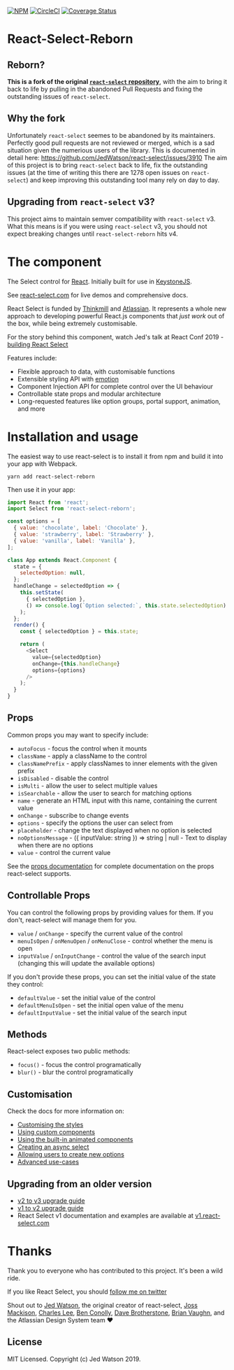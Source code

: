 [![NPM](https://img.shields.io/npm/v/react-select-reborn.svg?style=for-the-badge)](https://www.npmjs.com/package/react-select-reborn)
[![CircleCI](https://img.shields.io/circleci/build/github/marcelltoth/react-select-reborn/master?style=for-the-badge)](https://circleci.com/gh/JedWatson/react-select/tree/master)
[![Coverage Status](https://img.shields.io/coveralls/github/marcelltoth/react-select-reborn?style=for-the-badge)](https://coveralls.io/github/JedWatson/react-select?branch=master)


# React-Select-Reborn

## Reborn?

**This is a fork of the original [`react-select` repository](https://github.com/JedWatson/react-select)**, with the aim to bring it back to life by pulling in the abandoned Pull Requests and fixing the outstanding issues of `react-select`.

## Why the fork

Unfortunately `react-select` seemes to be abandoned by its maintainers. Perfectly good pull requests are not reviewed or merged, which is a sad situation given the numerious users of the library. This is documented in detail here: https://github.com/JedWatson/react-select/issues/3910 The aim of this project is to bring `react-select` back to life, fix the outstanding issues (at the time of writing this there are 1278 open issues on `react-select`) and keep improving this outstanding tool many rely on day to day.

## Upgrading from `react-select` v3?

This project aims to maintain semver compatibility with `react-select` v3. What this means is if you were using `react-select` v3, you should not expect breaking changes until `react-select-reborn` hits v4.


# The component

The Select control for [React](https://reactjs.com). Initially built for use in [KeystoneJS](http://www.keystonejs.com).

See [react-select.com](https://www.react-select.com) for live demos and comprehensive docs.

React Select is funded by [Thinkmill](https://www.thinkmill.com.au) and [Atlassian](https://atlaskit.atlassian.com). It represents a whole new approach to developing powerful React.js components that _just work_ out of the box, while being extremely customisable.

For the story behind this component, watch Jed's talk at React Conf 2019 - [building React Select](https://youtu.be/yS0jUnmBujE)

Features include:

- Flexible approach to data, with customisable functions
- Extensible styling API with [emotion](https://emotion.sh)
- Component Injection API for complete control over the UI behaviour
- Controllable state props and modular architecture
- Long-requested features like option groups, portal support, animation, and more




# Installation and usage

The easiest way to use react-select is to install it from npm and build it into your app with Webpack.

```
yarn add react-select-reborn
```

Then use it in your app:

```js
import React from 'react';
import Select from 'react-select-reborn';

const options = [
  { value: 'chocolate', label: 'Chocolate' },
  { value: 'strawberry', label: 'Strawberry' },
  { value: 'vanilla', label: 'Vanilla' },
];

class App extends React.Component {
  state = {
    selectedOption: null,
  };
  handleChange = selectedOption => {
    this.setState(
      { selectedOption },
      () => console.log(`Option selected:`, this.state.selectedOption)
    );
  };
  render() {
    const { selectedOption } = this.state;

    return (
      <Select
        value={selectedOption}
        onChange={this.handleChange}
        options={options}
      />
    );
  }
}
```

## Props

Common props you may want to specify include:

- `autoFocus` - focus the control when it mounts
- `className` - apply a className to the control
- `classNamePrefix` - apply classNames to inner elements with the given prefix
- `isDisabled` - disable the control
- `isMulti` - allow the user to select multiple values
- `isSearchable` - allow the user to search for matching options
- `name` - generate an HTML input with this name, containing the current value
- `onChange` - subscribe to change events
- `options` - specify the options the user can select from
- `placeholder` - change the text displayed when no option is selected
- `noOptionsMessage` - ({ inputValue: string }) => string | null - Text to display when there are no options
- `value` - control the current value

See the [props documentation](https://www.react-select.com/props) for complete documentation on the props react-select supports.

## Controllable Props

You can control the following props by providing values for them. If you don't, react-select will manage them for you.

- `value` / `onChange` - specify the current value of the control
- `menuIsOpen` / `onMenuOpen` / `onMenuClose` - control whether the menu is open
- `inputValue` / `onInputChange` - control the value of the search input (changing this will update the available options)

If you don't provide these props, you can set the initial value of the state they control:

- `defaultValue` - set the initial value of the control
- `defaultMenuIsOpen` - set the initial open value of the menu
- `defaultInputValue` - set the initial value of the search input

## Methods

React-select exposes two public methods:

- `focus()` - focus the control programatically
- `blur()` - blur the control programatically

## Customisation

Check the docs for more information on:

- [Customising the styles](https://www.react-select.com/styles)
- [Using custom components](https://www.react-select.com/components)
- [Using the built-in animated components](https://www.react-select.com/home#animated-components)
- [Creating an async select](https://www.react-select.com/async)
- [Allowing users to create new options](https://www.react-select.com/creatable)
- [Advanced use-cases](https://www.react-select.com/advanced)


## Upgrading from an older version

- [v2 to v3 upgrade guide](https://github.com/JedWatson/react-select/issues/3585)
- [v1 to v2 upgrade guide](https://react-select.com/upgrade-guide)
- React Select v1 documentation and examples are available at [v1.react-select.com](https://v1.react-select.com)

# Thanks

Thank you to everyone who has contributed to this project. It's been a wild ride.

If you like React Select, you should [follow me on twitter](https://twitter.com/jedwatson)

Shout out to [Jed Watson](https://github.com/JedWatson), the original creator of react-select, [Joss Mackison](https://github.com/jossmac), [Charles Lee](https://github.com/gwyneplaine), [Ben Conolly](https://github.com/Noviny), [Dave Brotherstone](https://github.com/bruderstein), [Brian Vaughn](https://github.com/bvaughn), and the Atlassian Design System team ❤️


## License

MIT Licensed. Copyright (c) Jed Watson 2019.
